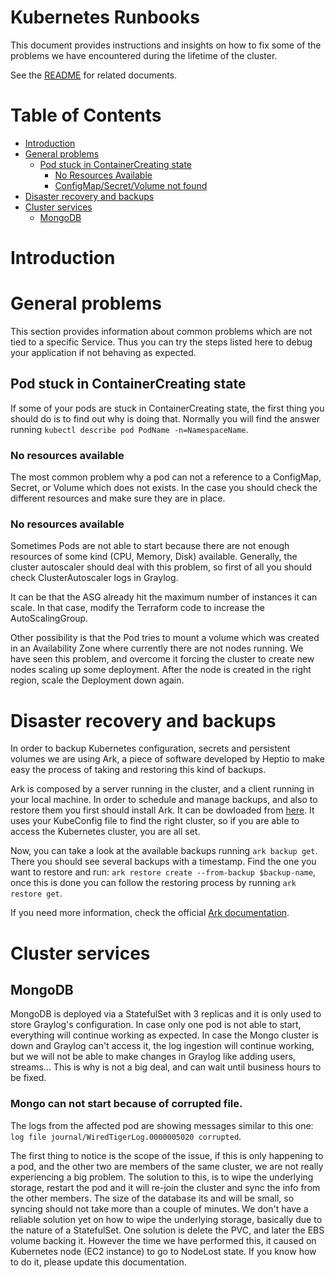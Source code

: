 # Kubernetes Runbooks

This document provides instructions and insights on how to fix some of the problems we have encountered during the lifetime of the cluster.

See the [README](/README.md) for related documents.

# Table of Contents

- [Introduction](#toc-introduction)
- [General problems](#general-problems)
  - [Pod stuck in ContainerCreating state](#pod-stuck-containercreating)
    - [No Resources Available](#no-resources-available)
    - [ConfigMap/Secret/Volume not found](#resource-not-found)
- [Disaster recovery and backups](#dr-and-backups)
- [Cluster services](#cluster-services)
  - [MongoDB](#mongodb)

# <a id="toc-introduction"></a>Introduction


# <a id="general-problems"></a>General problems

This section provides information about common problems which are not tied to a specific Service. Thus you can try the steps listed here to debug your application if not behaving as expected.

## <a id="pod-stuck-containercreating"></a>Pod stuck in ContainerCreating state

If some of your pods are stuck in ContainerCreating state, the first thing you should do is to find out why is doing that. Normally you will find the answer running `kubectl describe pod PodName -n=NamespaceName`.

### <a id="no-resources-available"></a>No resources available

The most common problem why a pod can not a reference to a ConfigMap, Secret, or Volume which does not exists. In the case you should check the different resources and make sure they are in place.

### <a id="no-resources-available"></a>No resources available

Sometimes Pods are not able to start because there are not enough resources of some kind (CPU, Memory, Disk) available. Generally, the cluster autoscaler should deal with this problem, so first of all you should check ClusterAutoscaler logs in Graylog.

It can be that the ASG already hit the maximum number of instances it can scale. In that case, modify the Terraform code to increase the AutoScalingGroup.

Other possibility is that the Pod tries to mount a volume which was created in an Availability Zone where currently there are not nodes running. We have seen this problem, and overcome it forcing the cluster to create new nodes scaling up some deployment. After the node is created in the right region, scale the Deployment down again.

# <a id="dr-and-backups"></a>Disaster recovery and backups

In order to backup Kubernetes configuration, secrets and persistent volumes we are using Ark, a piece of software developed by Heptio to make easy the process of taking and restoring this kind of backups.

Ark is composed by a server running in the cluster, and a client running in your local machine. In order to schedule and manage backups, and also to restore them you first should install Ark. It can be dowloaded from [here](https://github.com/heptio/ark/releases). It uses your KubeConfig file to find the right cluster, so if you are able to access the Kubernetes cluster, you are all set.

Now, you can take a look at the available backups running `ark backup get`. There you should see several backups with a timestamp. Find the one you want to restore and run: `ark restore create --from-backup $backup-name`, once this is done you can follow the restoring process by running `ark restore get`. 

If you need more information, check the official [Ark documentation](https://heptio.github.io/ark/v0.10.0/index.html).


# <a id="cluster-services"></a>Cluster services

## <a id="mongodb"></a>MongoDB

MongoDB is deployed via a StatefulSet with 3 replicas and it is only used to store Graylog's configuration. In case only one pod is not able to start, everything will continue working as expected. In case the Mongo cluster is down and Graylog can't access it, the log ingestion will continue working, but we will not be able to make changes in Graylog like adding users, streams... This is why is not a big deal, and can wait until business hours to be fixed.


### Mongo can not start because of corrupted file.
The logs from the affected pod are showing messages similar to this one: `log file journal/WiredTigerLog.0000005020 corrupted`.

The first thing to notice is the scope of the issue, if this is only happening to a pod, and the other two are members of the same cluster, we are not really experiencing a big problem.
The solution to this, is to wipe the underlying storage, restart the pod and it will re-join the cluster and sync the info from the other members. The size of the database its and will be small, so syncing should not take more than a couple of minutes.
We don't have a reliable solution yet on how to wipe the underlying storage, basically due to the nature of a StatefulSet. One solution is delete the PVC, and later the EBS volume backing it. However the time we have performed this, it caused on Kubernetes node (EC2 instance) to go to NodeLost state. If you know how to do it, please update this documentation.
